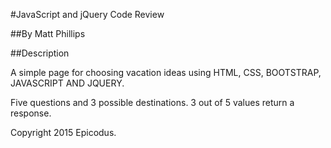 #JavaScript and jQuery Code Review

##By Matt Phillips

##Description

A simple page for choosing vacation ideas using HTML, CSS, BOOTSTRAP, JAVASCRIPT AND JQUERY.

Five questions and 3 possible destinations. 3 out of 5 values return a response.

Copyright 2015 Epicodus.
